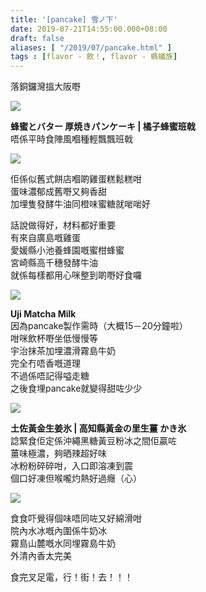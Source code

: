 ```yaml
---
title: '[pancake] 雪ノ下'
date: 2019-07-21T14:55:00.000+08:00
draft: false
aliases: [ "/2019/07/pancake.html" ]
tags : [flavor - 飲！, flavor - 螞蟻族]
---
```


落銅鑼灣搵大阪嘢  

![](/images/yukinoshita.jpg)

**蜂蜜とバター 厚焼きパンケーキ | 橘子蜂蜜班戟**  
唔係平時食陣風嗰種輕飄飄班戟  

![](/images/yukinoshita1.jpg)

佢係似舊式餅店嗰啲雞蛋糕鬆糕咁  
蛋味濃郁成舊嘢又夠香甜  
加埋隻發酵牛油同橙味蜜糖就啱啱好  
  
話說做得好，材料都好重要  
有來自廣島嘅雞蛋  
愛媛縣小池養蜂園嘅蜜柑蜂蜜  
宮崎縣高千穗發酵牛油  
就係每樣都用心咪整到啲嘢好食囉  

![](/images/yukinoshita2.jpg)

**Uji Matcha Milk**  
因為pancake製作需時（大概15－20分鐘啦）  
咁咪飲杯嘢坐低慢慢等  
宇治抹茶加埋濃滑霧島牛奶  
完全冇唔香嘅道理  
不過係唔記得嗌走糖  
之後食埋pancake就變得甜咗少少  

![](/images/yukinoshita3.jpg)

**土佐黃金生姜氷 | 高知縣黃金の里生薑 かき氷**  
諗緊食佢定係沖繩黑糖黃豆粉冰之間佢贏咗  
薑味極濃，夠晒辣超好味  
冰粉粉碎碎咁，入口即溶凍到震  
個口好凍但喉嚨灼熱好過癮（心）  

![](/images/yukinoshita4.jpg)

食食吓覺得個味唔同咗又好綿滑咁  
院內水冰嘅內圍係牛奶冰  
霧島山麓嘅水同埋霧島牛奶  
外清內香太完美  
  
  
食完叉足電，行！街！去！！！
